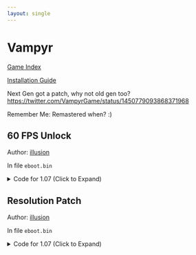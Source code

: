```yaml
---
layout: single
---
```


# Vampyr

[Game Index](/patch/#ps4)

[Installation Guide](/install-instructions/)

Next Gen got a patch, why not old gen too? https://twitter.com/VampyrGame/status/1450779093868371968

Remember Me: Remastered when? :)

## 60 FPS Unlock

Author: [illusion](https://twitter.com/illusion0002)

In file `eboot.bin`

<details>
<summary>Code for 1.07 (Click to Expand)</summary>

{% highlight yml %}
- game: "Vampyr"
  app_ver: "01.07"
  patch_ver: "1.0"
  name: "60 FPS Unlock"
  author: "illusion"
  note:
  arch: generic_orbis
  enabled: False # Todo: move this to a separate file
  patch_list:
        - [ bytes, 0x32C3726, "EB 69" ]
{% endhighlight %}

</details>

## Resolution Patch

Author: [illusion](https://twitter.com/illusion0002)

In file `eboot.bin`

<details>
<summary>Code for 1.07 (Click to Expand)</summary>

{% highlight yml %}
- game: "Vampyr"
  app_ver: "01.07"
  patch_ver: "1.0"
  name: "Resolution Patch"
  author: "illusion"
  note: "720p for Base PS4."
  arch: generic_orbis
  enabled: False # Todo: move this to a separate file
  patch_list:
        - [ bytes, 0x3129259, "48 E8 C6 1D 1B 00 90 90" ]
        - [ bytes, 0x32DB020, "E9 89 50 05 00 C7 00 00 00 86 42 C5 F0 57 C9 C5 FA 10 00 C3" ]
# 67.0f of 1920x1080 for base.
{% endhighlight %}

</details>
